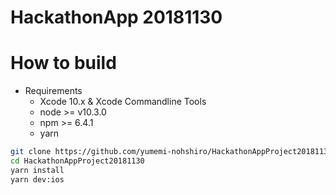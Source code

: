 # HackathonApp 20181130

# How to build

* Requirements
    * Xcode 10.x & Xcode Commandline Tools
    * node >= v10.3.0
    * npm >= 6.4.1
    * yarn

```bash
git clone https://github.com/yumemi-nohshiro/HackathonAppProject20181130.git
cd HackathonAppProject20181130
yarn install
yarn dev:ios
```